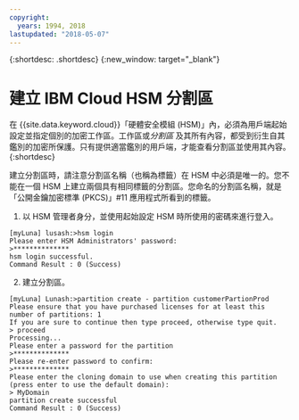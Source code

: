 ```yaml
---
copyright:
  years: 1994, 2018
lastupdated: "2018-05-07"
---
```


{:shortdesc: .shortdesc}
{:new_window: target="_blank"}

# 建立 IBM Cloud HSM 分割區

在 {{site.data.keyword.cloud}}「硬體安全模組 (HSM)」內，必須為用戶端起始設定並指定個別的加密工作區。工作區或*分割區* 及其所有內容，都受到衍生自其鑑別的加密所保護。只有提供適當鑑別的用戶端，才能查看分割區並使用其內容。
{:shortdesc}

建立分割區時，請注意分割區名稱（也稱為標籤）在 HSM 中必須是唯一的。您不能在一個 HSM 上建立兩個具有相同標籤的分割區。您命名的分割區名稱，就是「公開金鑰加密標準 (PKCS)」#11 應用程式所看到的標籤。

1. 以 HSM 管理者身分，並使用起始設定 HSM 時所使用的密碼來進行登入。
```
[myLuna] lusash:>hsm login
Please enter HSM Administrators' password:
>**************
hsm login successful.
Command Result : 0 (Success)
```
2. 建立分割區。
```
[myLuna] Lunash:>partition create - partition customerPartionProd
Please ensure that you have purchased licenses for at least this number of partitions: 1
If you are sure to continue then type proceed, otherwise type quit.
> proceed
Processing...
Please enter a password for the partition
>**************
Please re-enter password to confirm:
>**************
Please enter the cloning domain to use when creating this partition (press enter to use the default domain):
> MyDomain
partition create successful
Command Result : 0 (Success)
```
